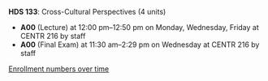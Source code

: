 **HDS 133**: Cross-Cultural Perspectives (4 units)

- **A00** (Lecture) at 12:00 pm–12:50 pm on Monday, Wednesday, Friday at CENTR 216 by staff
- **A00** (Final Exam) at 11:30 am–2:29 pm on Wednesday at CENTR 216 by staff

[Enrollment numbers over time](./HDS133.tsv)
